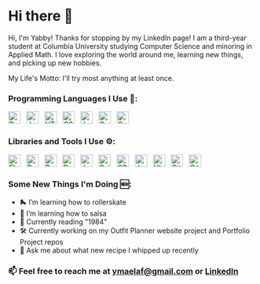 # Hi there 🤗

<!--
**Yabsram/Yabsram** is a ✨ _special_ ✨ repository because its `README.md` (this file) appears on your GitHub profile.
-->
Hi, I'm Yabby! Thanks for stopping by my LinkedIn page! I am a third-year student at Columbia University studying Computer Science and minoring in Applied Math.
I love exploring the world around me, learning new things, and picking up new hobbies. 

My Life's Motto: I'll try most anything at least once.

### Programming Languages I Use 🚀:
<img src="https://img.shields.io/badge/python-3670A0?style=for-the-badge&logo=python&logoColor=ffdd54" alt="Python logo" title="Python" height="25" /> &nbsp; <img src="https://img.shields.io/badge/Java-ED8B00?style=for-the-badge&logo=openjdk&logoColor=white" alt="Java logo" title="Java" height="25" /> &nbsp; <img src="https://img.shields.io/badge/HTML-5-orange?style=for-the-badge&logo=html&logoColor=ffdd54" alt="HTML5 logo" title="HTML5" height="25" /> &nbsp; <img src="https://img.shields.io/badge/css3-%231572B6.svg?style=for-the-badge&logo=css3&logoColor=white" alt="CSS3 logo" title="CSS3" height="25" /> &nbsp; <img src="https://img.shields.io/badge/javascript-%23323330.svg?style=for-the-badge&logo=javascript&logoColor=%23F7DF1E" alt="JavaScript logo" title="JavaScript" height="25" /> &nbsp; <img src="https://img.shields.io/badge/c-%2300599C.svg?style=for-the-badge&logo=c&logoColor=white" alt="C logo" title="C" height="25" /> &nbsp; <img src="https://img.shields.io/badge/C++-00599C?style=flat-square&logo=C%2B%2B&logoColor=white" alt="C++ logo" title="C++" height="25" />

### Libraries and Tools I Use ⚙️:
<img src="https://img.shields.io/badge/flask-%23000.svg?style=for-the-badge&logo=flask&logoColor=white" alt="Flask logo" title="Flask" height="25" /> &nbsp; <img src="https://img.shields.io/badge/bootstrap-%238511FA.svg?style=for-the-badge&logo=bootstrap&logoColor=white" alt="Bootstrap logo" title="Bootstrap" height="25" /> &nbsp; <img src="https://img.shields.io/badge/pandas-%23150458.svg?style=for-the-badge&logo=pandas&logoColor=white" alt="Pandas logo" title="Pandas" height="25" /> &nbsp; <img src="https://img.shields.io/badge/Matplotlib-%23ffffff.svg?style=for-the-badge&logo=Matplotlib&logoColor=black" alt="Pandas logo" title="Pandas" height="25" /> &nbsp; <img src="https://img.shields.io/badge/jupyter-%23FA0F00.svg?style=for-the-badge&logo=jupyter&logoColor=white" alt="Jupyter Notebook logo" title="Jupyter Notebook" height="25" /> &nbsp; <img src="https://img.shields.io/badge/scikit--learn-%23F7931E.svg?style=for-the-badge&logo=scikit-learn&logoColor=white" alt="SciKit-Learn logo" title="SciKit-Learn logo" height="25" /> &nbsp; <img src="https://img.shields.io/badge/sqlite-%2307405e.svg?style=for-the-badge&logo=sqlite&logoColor=white" alt="SQLite logo" title="SQLite" height="25" /> &nbsp; <img src="https://img.shields.io/badge/jupyter-%23FA0F00.svg?style=for-the-badge&logo=jupyter&logoColor=white" alt="Jupyter Notebook logo" title="Jupyter Notebook" height="25" /> &nbsp; <img src="https://img.shields.io/badge/Ubuntu-E95420?style=for-the-badge&logo=ubuntu&logoColor=white" alt="Ubuntu logo" title="Ubuntu" height="25" /> &nbsp; <img src="https://img.shields.io/badge/git-%23F05033.svg?style=for-the-badge&logo=git&logoColor=white" alt="Git logo" title="Git" height="25" /> &nbsp; <img src="https://img.shields.io/badge/Visual%20Studio%20Code-0078d7.svg?style=for-the-badge&logo=visual-studio-code&logoColor=white" alt="Git logo" title="Git" height="25" /> &nbsp;



### Some New Things I'm Doing 🆕:
- 🛼 I’m learning how to rollerskate
- 💃 I’m learning how to salsa
- 📖 Currently reading "1984"
- 🛠️ Currently working on my Outfit Planner website project and Portfolio Project repos
- 💬 Ask me about what new recipe I whipped up recently

### 📫 Feel free to reach me at ymaelaf@gmail.com or [LinkedIn](https://www.linkedin.com/in/yabsra-maelaf/)

